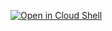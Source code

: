 [![Open in Cloud Shell](https://gstatic.com/cloudssh/images/open-btn.svg)](https://ssh.cloud.google.com/cloudshell/editor?cloudshell_git_repo=https%3A%2F%2Fgithub.com%2Fmboshernitsan%2Fcloud-code-samples&cloudshell_tutorial=golang%2Fgo-guestbook%2Ftutorial.md)
